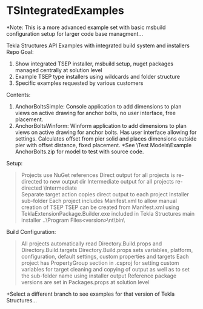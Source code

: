 # TSIntegratedExamples

*Note: This is a more advanced example set with basic msbuild configuration setup for larger code base managment...

Tekla Structures API Examples with integrated build system and installers
Repo Goal:
1. Show integrated TSEP installer, msbuild setup, nuget packages managed centrally at solution level
2. Example TSEP type installers using wildcards and folder structure
3. Specific examples requested by various customers

Contents:
1. AnchorBoltsSimple: Console application to add dimensions to plan views on active drawing for anchor bolts, no user interface, free placement.
2. AnchorBoltsWinform: Winform application to add dimensions to plan views on active drawing for anchor bolts. Has user interface allowing for settings.
      Calculates offset from pier solid and places dimensions outside pier with offset distance, fixed placement.
*See \Test Models\Example AnchorBolts.zip for model to test with source code.

Setup:
>Projects use NuGet references
>Direct output for all projects is re-directed to new output dir
>Intermediate output for all projects re-directed \Intermediate\
>Separate target action copies direct output to each project Installer sub-folder
>Each project includes Manifest.xml to allow manual creation of TSEP
>TSEP can be created from Manifest.xml using TeklaExtensionPackage.Builder.exe included in Tekla Structures main installer ..\Program Files\<version>\nt\bin\

Build Configuration:
>All projects automatically read Directory.Build.props and Directory.Build.targets
>Directory.Build.props sets variables, platform, configuration, default settings, custom properties and targets
>Each project has PropertyGroup section in .csproj for setting custom variables for target cleaning and copying of output as well as to set the sub-folder name using installer output
>Reference package versions are set in Packages.props at solution level

+Select a different branch to see examples for that version of Tekla Structures...
